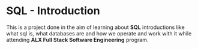 # SQL - Introduction
This is a project done in the aim of learning about **SQL** introductions like what sql is, what databases are and how we operate and work with it while attending **ALX Full Stack Software Engineering** program.
